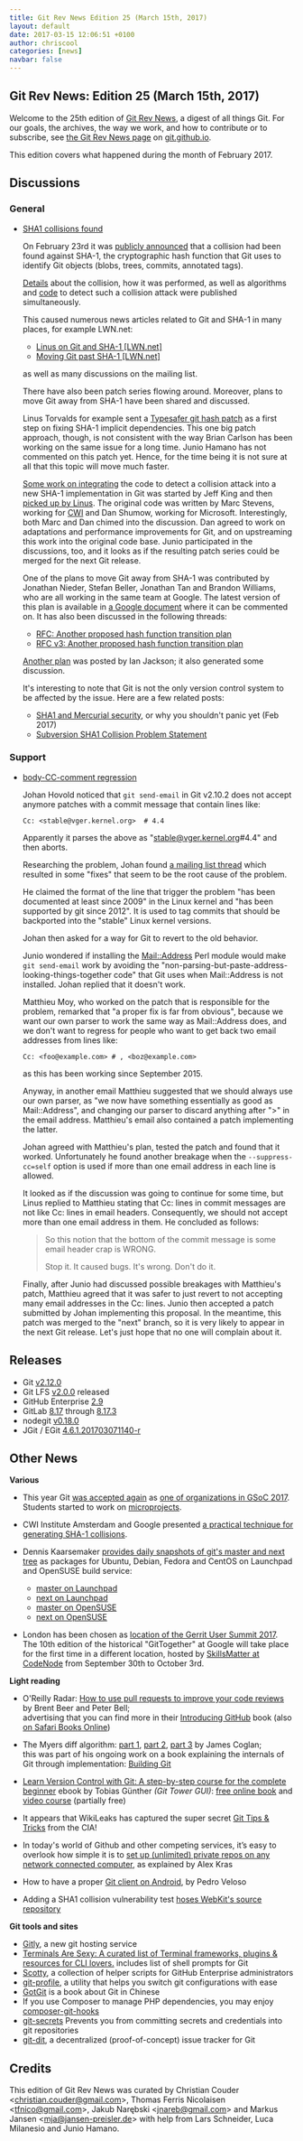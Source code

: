 ```yaml
---
title: Git Rev News Edition 25 (March 15th, 2017)
layout: default
date: 2017-03-15 12:06:51 +0100
author: chriscool
categories: [news]
navbar: false
---
```


## Git Rev News: Edition 25 (March 15th, 2017)

Welcome to the 25th edition of [Git Rev News](https://git.github.io/rev_news/rev_news/),
a digest of all things Git. For our goals, the archives, the way we work, and how to contribute or to
subscribe, see [the Git Rev News page](https://git.github.io/rev_news/rev_news/) on [git.github.io](http://git.github.io).

This edition covers what happened during the month of February 2017.

## Discussions

### General

* [SHA1 collisions found](https://public-inbox.org/git/20170223164306.spg2avxzukkggrpb@kitenet.net/)

  On February 23rd it was [publicly announced](https://security.googleblog.com/2017/02/announcing-first-sha1-collision.html)
  that a collision had been found against SHA-1, the cryptographic hash
  function that Git uses to identify Git objects (blobs, trees, commits,
  annotated tags).

  [Details](https://shattered.it/) about the collision, how it was
  performed, as well as algorithms and [code](https://github.com/cr-marcstevens/sha1collisiondetection)
  to detect such a collision attack were published simultaneously.

  This caused numerous news articles related to Git and SHA-1 in many
  places, for example LWN.net:

  - [Linus on Git and SHA-1 \[LWN.net\]](https://lwn.net/Articles/715621/)
  - [Moving Git past SHA-1 \[LWN.net\]](https://lwn.net/Articles/715716/)

  as well as many discussions on the mailing list.

  There have also been patch series flowing around. Moreover, plans to move Git
  away from SHA-1 have been shared and discussed.

  Linus Torvalds for example sent a
  [Typesafer git hash patch](https://public-inbox.org/git/CA+55aFxYs1zp2c-UPe8EfshNNOxRVxZ2H+ipsnG489NBsE+DLQ@mail.gmail.com/)
  as a first step on fixing SHA-1 implicit dependencies. This one big
  patch approach, though, is not consistent with the way Brian Carlson has
  been working on the same issue for a long time. Junio Hamano has
  not commented on this patch yet. Hence, for the time being it is not sure at all that
  this topic will move much faster.

  [Some work on integrating](http://public-inbox.org/git/20170223230536.tdmtsn46e4lnrimx@sigill.intra.peff.net/)
  the code to detect a collision attack into a new
  SHA-1 implementation in Git was started by Jeff King and
  then [picked up by Linus](http://public-inbox.org/git/alpine.LFD.2.20.1702281621050.22202@i7.lan/).
  The original code was written by Marc Stevens, working for
  [CWI](https://www.cwi.nl/research-groups/Cryptology) and Dan Shumow,
  working for Microsoft. Interestingly, both Marc and Dan chimed into the
  discussion. Dan agreed to work on adaptations and performance
  improvements for Git, and on upstreaming this work into the original
  code base.
  Junio participated in the discussions, too, and it looks as if the
  resulting patch series could be merged for the next Git release.

  One of the plans to move Git away from SHA-1 was contributed by
  Jonathan Nieder, Stefan Beller, Jonathan Tan and Brandon
  Williams, who are all working in the same team at Google. The latest
  version of this plan is available in
  [a Google document](https://goo.gl/gh2Mzc) where it can be commented
  on. It has also been discussed in the following threads:

  - [RFC: Another proposed hash function transition plan](https://public-inbox.org/git/20170304011251.GA26789@aiede.mtv.corp.google.com/)
  - [RFC v3: Another proposed hash function transition plan](https://public-inbox.org/git/20170307001709.GC26789@aiede.mtv.corp.google.com/)

  [Another plan](http://public-inbox.org/git/22708.8913.864049.452252@chiark.greenend.org.uk/)
  was posted by Ian Jackson; it also generated some discussion.

  It's interesting to note that Git is not the only version control
  system to be affected by the issue. Here are a few related posts:

  - [SHA1 and Mercurial security](https://www.mercurial-scm.org/wiki/mpm/SHA1), or why you shouldn't panic yet (Feb 2017)
  - [Subversion SHA1 Collision Problem Statement](http://blogs.collab.net/subversion/subversion-sha1-collision-problem-statement-prevention-remediation-options)

<!---
### Reviews
-->

### Support

* [body-CC-comment regression](https://public-inbox.org/git/20170216174924.GB2625@localhost/)

  Johan Hovold noticed that `git send-email` in Git v2.10.2 does not
  accept anymore patches with a commit message that contain lines like:

  ```
  Cc: <stable@vger.kernel.org>	# 4.4
  ```

  Apparently it parses the above as "stable@vger.kernel.org#4.4" and
  then aborts.

  Researching the problem, Johan found
  [a mailing list thread](https://public-inbox.org/git/vpqmvi8n71g.fsf@anie.imag.fr/)
  which resulted in some "fixes" that seem to be the root cause of the
  problem.

  He claimed the format of the line that trigger the problem
  "has been documented at least since 2009" in the Linux kernel and "has
  been supported by git since 2012". It is used to tag commits that
  should be backported into the "stable" Linux kernel versions.

  Johan then asked for a way for Git to revert to the old behavior.

  Junio wondered if installing the [Mail::Address](http://search.cpan.org/search?query=Mail%3A%3AAddress&mode=module) Perl module
  would make `git send-email` work by avoiding the
  "non-parsing-but-paste-address-looking-things-together code" that Git
  uses when Mail::Address is not installed. Johan replied that it
  doesn't work.

  Matthieu Moy, who worked on the patch that is responsible for the
  problem, remarked that "a proper fix is far from obvious", because we
  want our own parser to work the same way as Mail::Address does,
  and we don't want to regress for people who want to get back
  two email addresses from lines like:

  ```
  Cc: <foo@example.com> # , <boz@example.com>
  ```

  as this has been working since September 2015.

  Anyway, in another email Matthieu suggested that we should always use our
  own parser, as "we now have something essentially as good as
  Mail::Address", and changing our parser to discard anything after ">"
  in the email address. Matthieu's email also contained a patch
  implementing the latter.

  Johan agreed with Matthieu's plan, tested the patch and found that it
  worked. Unfortunately he found another breakage when the
  `--suppress-cc=self` option is used if more than one email address in
  each line is allowed.

  It looked as if the discussion was going to continue for some time, but
  Linus replied to Matthieu stating that Cc: lines in commit messages are
  not like Cc: lines in email headers. Consequently, we should not accept
  more than one email address in them. He concluded as follows:

  > So this notion that the bottom of the commit message is some email
  > header crap is WRONG.
  >
  > Stop it. It caused bugs. It's wrong. Don't do it.

  Finally, after Junio had discussed possible breakages with Matthieu's
  patch, Matthieu agreed that it was safer to just revert to not
  accepting many email addresses in the Cc: lines. Junio then accepted a
  patch submitted by Johan implementing this proposal.
  In the meantime, this patch was merged to the "next" branch,
  so it is very likely to appear in the next Git release.
  Let's just hope that no one will complain about it.

## Releases

* Git [v2.12.0](http://public-inbox.org/git/xmqqd1e72xs5.fsf@gitster.mtv.corp.google.com/)
* Git LFS [v2.0.0](https://github.com/blog/2328-git-lfs-2-0-0-released) released
* GitHub Enterprise [2.9](https://github.com/blog/2326-github-enterprise-2-9-is-here-with-pull-request-improvements-organization-wide-projects-and-google-cloud-platform-support)
* GitLab [8.17](https://about.gitlab.com/2017/02/22/gitlab-8-17-released/) through [8.17.3](https://about.gitlab.com/2017/03/10/gitlab-8-dot-17-dot-3-released/)
* nodegit [v0.18.0](https://github.com/nodegit/nodegit/releases/tag/v0.18.0)
* JGit / EGit [4.6.1.201703071140-r](http://dev.eclipse.org/mhonarc/lists/jgit-dev/msg03301.html)

## Other News

__Various__

* This year Git [was accepted again](http://public-inbox.org/git/CAP8UFD1+Yn8W3YXF6Wn3=7Kiim9h6WtK7cqDu1G0uF8+CuORQg@mail.gmail.com/) as
  [one of organizations in GSoC 2017](https://summerofcode.withgoogle.com/organizations/5465129203269632/).
  Students started to work on [microprojects](https://git.github.io/SoC-2017-Microprojects/).

* CWI Institute Amsterdam and Google presented
  [a practical technique for generating SHA-1 collisions](https://security.googleblog.com/2017/02/announcing-first-sha1-collision.html).

* Dennis Kaarsemaker [provides daily snapshots of git's master and next tree](http://public-inbox.org/git/1488208102.10235.3.camel@kaarsemaker.net/)
  as packages for Ubuntu, Debian, Fedora and CentOS on Launchpad and OpenSUSE build service:
    - [master on Launchpad](https://launchpad.net/~dennis/+archive/ubuntu/git-master)
    - [next on Launchpad](https://launchpad.net/~dennis/+archive/ubuntu/git-next)
    - [master on OpenSUSE](https://build.opensuse.org/project/show/home:seveas:git-master)
    - [next on OpenSUSE](https://build.opensuse.org/project/show/home:seveas:git-next)

* London has been chosen as
  [location of the Gerrit User Summit 2017](https://gitenterprise.me/2017/03/09/london-to-host-gerrit-user-summit-2017/).
  The 10th edition of the historical "GitTogether" at Google will take
  place for the first time in a different location, hosted by
  [SkillsMatter at CodeNode](https://www.google.com/maps/search/Skills+Matter+%7C+CodeNode,+10+South+Place,+London,+EC2M+7EB,+GB/@51.5185967,-0.0882515,17z/data=!3m1!4b1)
  from September 30th to October 3rd.

__Light reading__

* O'Reilly Radar: [How to use pull requests to improve your code reviews](https://www.oreilly.com/ideas/how-to-use-pull-requests-to-improve-your-code-reviews) by Brent Beer and Peter Bell;  
  advertising that you can find more in their [Introducing GitHub](http://shop.oreilly.com/product/0636920067634.do) book (also [on Safari Books Online](https://www.safaribooksonline.com/library/view/introducing-github/9781491949801/))

* The Myers diff algorithm: [part 1](https://blog.jcoglan.com/2017/02/12/the-myers-diff-algorithm-part-1/), [part 2](https://blog.jcoglan.com/2017/02/15/the-myers-diff-algorithm-part-2/), [part 3](https://blog.jcoglan.com/2017/02/17/the-myers-diff-algorithm-part-3/) by James Coglan;  
  this was part of his ongoing work on a book explaining the internals of Git through implementation: [Building Git](https://building-git.launchrock.com/)

* [Learn Version Control with Git: A step-by-step course for the complete beginner](https://www.git-tower.com/learn/git/ebook/) ebook by Tobias Günther _(Git Tower GUI)_: [free online book](https://www.git-tower.com/learn/git/ebook/en/command-line/introduction) and [video course](https://www.git-tower.com/learn/git/videos) (partially free)

* It appears that WikiLeaks has captured the super secret [Git Tips & Tricks](https://wikileaks.org/ciav7p1/cms/page_1179773.html) from the CIA!

* In today's world of Github and other competing services, it’s easy to overlook how simple it is to [set up (unlimited) private repos on any network connected computer](https://www.alexkras.com/private-git-repository-on-any-computer/), as explained by Alex Kras

* How to have a proper [Git client on Android](https://pedronveloso.com/proper-git-client-android/), by Pedro Veloso

* Adding a SHA1 collision vulnerability test [hoses WebKit's source repository](https://news.ycombinator.com/item?id=13725093)

__Git tools and sites__

* [Gitly](https://gitly.io/), a new git hosting service
* [Terminals Are Sexy: A curated list of Terminal frameworks, plugins & resources for CLI lovers.](https://github.com/k4m4/terminals-are-sexy) includes list of shell prompts for Git
* [Scotty](https://github.com/larsxschneider/scotty), a collection of helper scripts for GitHub Enterprise administrators
* [git-profile](https://github.com/zeeshanu/git-profile), a utility that helps you switch git configurations with ease
* [GotGit](https://github.com/gotgit) is a book about Git in Chinese
* If you use Composer to manage PHP dependencies, you may enjoy [composer-git-hooks](https://github.com/BrainMaestro/composer-git-hooks)
* [git-secrets](https://github.com/awslabs/git-secrets) Prevents you from committing secrets and credentials into git repositories
* [git-dit](https://github.com/neithernut/git-dit), a decentralized (proof-of-concept) issue tracker for Git

## Credits

This edition of Git Rev News was curated by
Christian Couder &lt;<christian.couder@gmail.com>&gt;,
Thomas Ferris Nicolaisen &lt;<tfnico@gmail.com>&gt;,
Jakub Narębski &lt;<jnareb@gmail.com>&gt; and
Markus Jansen &lt;<mja@jansen-preisler.de>&gt;
with help from Lars Schneider, Luca Milanesio
and Junio Hamano.
